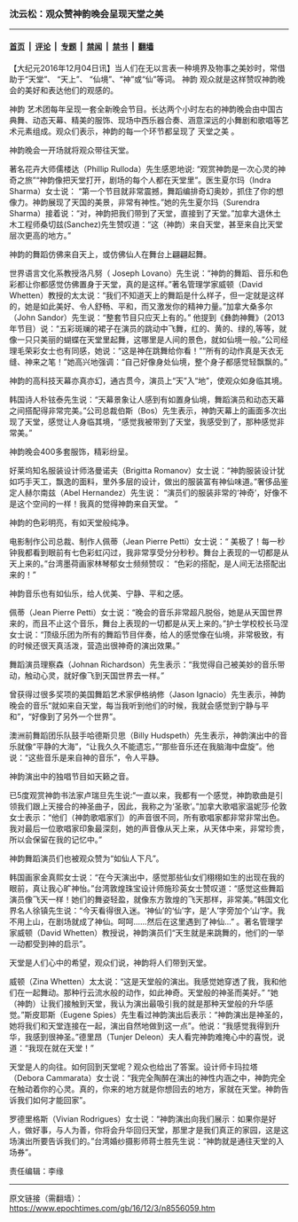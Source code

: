 ### 沈云松：观众赞神韵晚会呈现天堂之美

---

#### [首页](../../../..?n8556059) &nbsp;|&nbsp; [评论](../../../../../epoch-comment?n8556059) &nbsp;|&nbsp; [专题](../../../../../epoch-special?n8556059) &nbsp;|&nbsp; [禁闻](../../../../../epoch-news?n8556059) &nbsp;|&nbsp; [禁书](../../../../../books?n8556059) &nbsp;|&nbsp; [翻墙](https://github.com/gfw-breaker/nogfw/blob/master/README.md?n8556059)


<div class="post_content" id="artbody" itemprop="articleBody">
 <!-- article content begin -->
 <p>
  【大纪元2016年12月04日讯】当人们在无以言表一种境界及物事之美妙时，常借助于“天堂”、 “天上”、 “仙境”、“神”或“仙”等词。
  <ok href="https://www.epochtimes.com/gb/tag/%E7%A5%9E%E9%9F%B5.html">
   神韵
  </ok>
  观众就是这样赞叹神韵晚会的美好和表达他们的观感的。
 </p>
 <p>
  <ok href="https://www.epochtimes.com/gb/tag/%E7%A5%9E%E9%9F%B5.html">
   神韵
  </ok>
  艺术团每年呈现一套全新晚会节目。长达两个小时左右的神韵晚会由中国古典舞、动态天幕、精美的服饰、现场中西乐器合奏、涵意深远的小舞剧和歌唱等艺术元素组成。观众们表示，神韵的每一个环节都呈现了
  <ok href="https://www.epochtimes.com/gb/tag/%E5%A4%A9%E5%A0%82%E4%B9%8B%E7%BE%8E.html">
   天堂之美
  </ok>
  。
 </p>
 <p>
  神韵晚会一开场就将观众带往天堂。
 </p>
 <p>
  著名花卉大师儒楼达（Phillip Rulloda）先生感恩地说: “观赏神韵是一次心灵的神奇之旅”“神韵像把天堂打开，剧场的每个人都在天堂里”。医生夏尔玛（Indra Sharma）女士说： “第一个节目就非常震撼，舞蹈编排奇幻奥妙，抓住了你的想像力。神韵展现了天国的美景，非常有神性。”她的先生夏尔玛（Surendra Sharma）接着说：“对，神韵把我们带到了天堂，直接到了天堂。”加拿大退休土木工程师桑切兹(Sanchez)先生赞叹道：“这（神韵）来自天堂，甚至来自比天堂层次更高的地方。”
 </p>
 <p>
  神韵的舞蹈仿佛来自天上，或仿佛仙人在舞台上翩翩起舞。
 </p>
 <p>
  世界语言文化系教授洛凡努（ Joseph Lovano）先生说：“神韵的舞蹈、音乐和色彩都让你都感觉仿佛置身于天堂，真的是这样。”著名管理学家威顿（David Whetten）教授的太太说：“我们不知道天上的舞蹈是什么样子，但一定就是这样的，她是如此美好、令人舒畅、平和，而又激发你的精神力量。”加拿大桑多尔（John Sandor）先生说：“整套节目只应天上有的。” 他提到《彝韵神舞》（2013年节目）说：“五彩斑斓的裙子在演员的跳动中飞舞，红的、黄的、绿的,等等，就像一只只美丽的蝴蝶在天堂里起舞，这哪里是人间的景色，就如仙境一般。”公司经理毛荣彩女士也有同感，她说：“这是神在跳舞给你看！”“所有的动作真是天衣无缝、神来之笔！”她高兴地强调：“自己好像身处仙境，整个身子都感觉轻飘飘的。”
 </p>
 <p>
  神韵的高科技天幕亦真亦幻，通古贯今，演员上“天”入“地”，使观众如身临其境。
 </p>
 <p>
  韩国诗人朴铉泰先生说：“天幕景象让人感到有如置身仙境，舞蹈演员和动态天幕之间搭配得非常完美。”公司总裁伯斯（Bos）先生表示，神韵天幕上的画面多次出现了天堂，感觉让人身临其境，“感觉我被带到了天堂，我感受到了，那种感觉非常美。”
 </p>
 <p>
  神韵晚会400多套服饰，精彩纷呈。
 </p>
 <p>
  好莱坞知名服装设计师洛曼诺夫（Brigitta Romanov）女士说：“神韵服装设计犹如巧手天工，飘逸的面料，里外多层的设计，做出的服装富有神仙味道。”奢侈品鉴定人赫尔南兹（Abel Hernandez）先生说： “演员们的服装非常的‘神奇’，好像不是这个空间的一样！我真的觉得神韵来自天堂。 ”
 </p>
 <p>
  神韵的色彩明亮，有如天堂般纯净。
 </p>
 <p>
  电影制作公司总裁、制作人佩蒂（Jean Pierre Petti）女士说：“ 美极了！每一秒钟我都看到眼前有七色彩虹闪过，我非常享受分分秒秒。舞台上表现的一切都是从天上来的。”台湾墨荷画家林琴郁女士频频赞叹： “色彩的搭配，是人间无法搭配出来的！”
 </p>
 <p>
  神韵音乐也有如仙乐，给人优美、宁静、平和之感。
 </p>
 <p>
  佩蒂（Jean Pierre Petti）女士说：“晚会的音乐非常超凡脱俗，她是从天国世界来的，而且不止这个音乐，舞台上表现的一切都是从天上来的。”护士学校校长马涅女士说：“顶级乐团为所有的舞蹈节目伴奏，给人的感觉像在仙境，非常极致，有的时候还很天真活泼，营造出很神奇的演出效果。”
 </p>
 <p>
  舞蹈演员理察森（Johnan Richardson）先生表示：“我觉得自己被美妙的音乐带动，触动心灵，就好像飞到天国世界去一样。”
 </p>
 <p>
  曾获得过很多奖项的美国舞蹈艺术家伊格纳修（Jason Ignacio）先生表示，神韵晚会的音乐“就如来自天堂，每当我听到他们的时候，我就会感觉到宁静与平和”，“好像到了另外一个世界”。
 </p>
 <p>
  澳洲前舞蹈团乐队鼓手哈德斯贝思（Billy Hudspeth）先生表示，神韵演出中的音乐就像“平静的大海”，“让我久久不能遗忘，”“那些音乐还在我脑海中盘旋”。他说：“这些音乐是来自神的音乐”，令人平静。
 </p>
 <p>
  神韵演出中的独唱节目如天籁之音。
 </p>
 <p>
  已5度观赏神韵书法家卢瑞旦先生说:“一直以来，我都有一个感觉，神韵歌曲是引领我们跟上天接合的神圣曲子，因此，我称之为‘圣歌’。”加拿大歌唱家温妮莎‧伦敦女士表示：“他们（神韵歌唱家们）的声音很不同，所有歌唱家都非常非常出色。我对最后一位歌唱家印象最深刻，她的声音像从天上来，从天体中来，非常珍贵，所以会保留在我的记忆中。”
 </p>
 <p>
  神韵舞蹈演员们也被观众赞为“如仙人下凡”。
 </p>
 <p>
  韩国画家金真熙女士说：“在今天演出中，感觉那些仙女们栩栩如生的出现在我的眼前，真让我心旷神怡。”台湾敦煌珠宝设计师施珍英女士赞叹道：“感觉这些舞蹈演员像飞天一样！她们的舞姿轻盈，就像东方敦煌的飞天那样，非常美。”韩国文化界名人徐镇先生说：“今天看得很入迷。‘神仙’的‘仙’字，是‘人’字旁加个‘山’字。我不用上山，在剧场就成了神仙。呵呵……然后在这里遇到了神仙…” 。著名管理学家威顿（David Whetten）教授说，神韵演员们“天生就是来跳舞的，他们的一举一动都受到神的启示”。
 </p>
 <p>
  天堂是人们心中的希望，观众们说，神韵将人们带到天堂。
 </p>
 <p>
  威顿（Zina Whetten）太太说：“这是天堂般的演出。我感觉她穿透了我，我和他们在一起舞动。那种行云流水般的动作，如此神奇。天堂般的神圣而美好。” “她（神韵）让我们接触到天堂，我认为演出最吸引我的就是那种天堂般的升华感觉。”斯皮耶斯（Eugene Spies）先生看过神韵演出后表示：“神韵演出是神圣的，她将我们和天堂连接在一起，演出自然地做到这一点”。他说：“我感觉我得到升华，我感到很神圣。”德里昂（Tunjer Deleon）夫人看完神韵难掩心中的喜悦，说道：“我现在就在天堂！”
 </p>
 <p>
  天堂是人的向往。如何回到天堂呢？观众也给出了答案。设计师卡玛拉塔（Debora Cammarata）女士说：“我完全陶醉在演出的神性内涵之中，神韵完全在触动着你的心灵。真的，你来的地方就是你想回去的地方，家就在天堂。神韵告诉我们如何才能回家”。
 </p>
 <p>
  罗德里格斯（Vivian Rodrigues）女士说：“神韵演出向我们展示：如果你是好人，做好事，与人为善，你将会升华回归天堂，那里才是我们真正的家园，这是这场演出所要告诉我们的。”台湾婚纱摄影师蒋士胜先生说：“神韵就是通往天堂的入场券”。
 </p>
 <p>
  责任编辑：李缘
 </p>
 <!-- article content end -->
 <div id="below_article_ad">
 </div>
</div>


---

原文链接（需翻墙）：https://www.epochtimes.com/gb/16/12/3/n8556059.htm